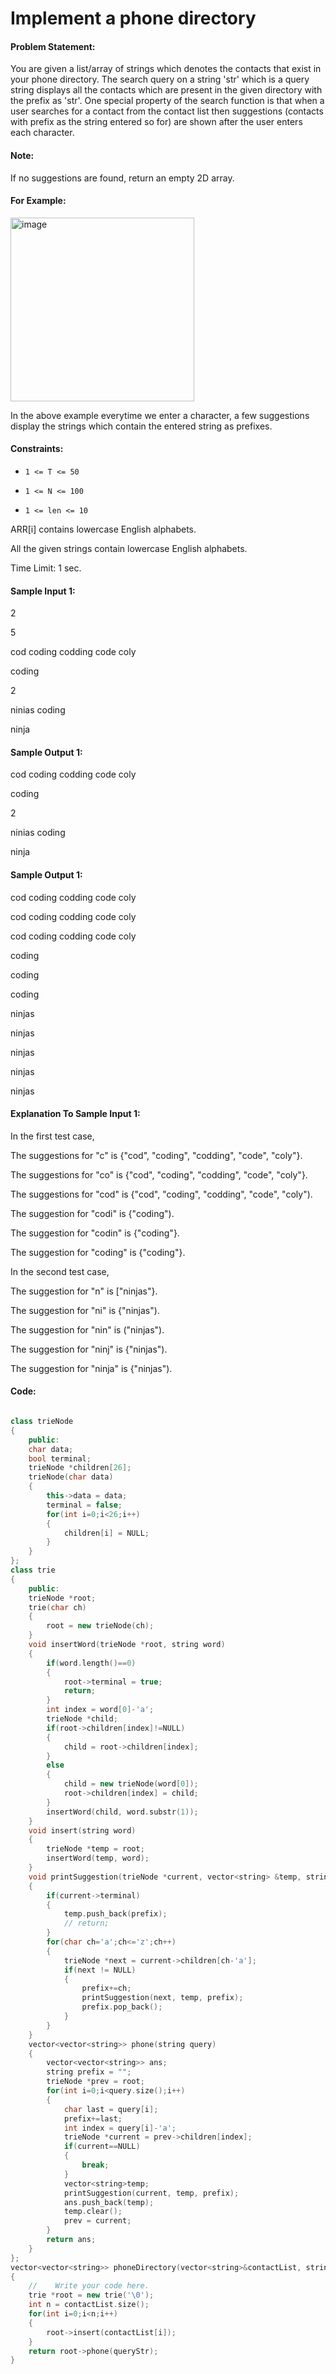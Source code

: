 # Implement a phone directory

#### Problem Statement:
You are given a list/array of strings which denotes the contacts that exist in your phone directory. The search query on a string 'str' which is a query string displays all the contacts which are present in the given directory with the prefix as 'str'. One special property of the search function is that when a user searches for a contact from the contact list then suggestions (contacts with prefix as the string entered so for) are shown after the user enters each character.

#### Note:
If no suggestions are found, return an empty 2D array.

#### For Example:

<img width="294" alt="image" src="https://github.com/Abhishekkumar200/DSA-questions/assets/84954320/5ea548dc-14b0-4ff3-997f-49ae55377aa4">

In the above example everytime we enter a character, a few suggestions display the strings which contain the entered string as prefixes.

#### Constraints:

* `1 <= T <= 50`

* `1 <= N <= 100`

* `1 <= len <= 10`

ARR[i] contains lowercase English alphabets.

All the given strings contain lowercase English alphabets.

Time Limit: 1 sec.

#### Sample Input 1:

2

5

cod coding codding code coly

coding

2

ninias coding

ninja

#### Sample Output 1:

cod coding codding code coly

coding

2

ninias coding

ninja

#### Sample Output 1:

cod coding codding code coly

cod coding codding code coly

cod coding codding code coly

coding

coding

coding

ninjas

ninjas

ninjas

ninjas

ninjas

#### Explanation To Sample Input 1:

In the first test case,

The suggestions for "c" is {"cod", "coding", "codding", "code", "coly"}.

The suggestions for "co" is {"cod", "coding", "codding", "code", "coly"}.

The suggestions for "cod" is {"cod", "coding", "codding", "code", "coly").

The suggestion for "codi" is {"coding").

The suggestion for "codin" is {"coding"}.

The suggestion for "coding" is {"coding"}.

In the second test case,

The suggestion for "n" is ["ninjas"}.

The suggestion for "ni" is {"ninjas").

The suggestion for "nin" is ("ninjas").

The suggestion for "ninj" is {"ninjas").

The suggestion for "ninja" is {"ninjas").

#### Code:

```C++

class trieNode
{
    public:
    char data;
    bool terminal;
    trieNode *children[26];
    trieNode(char data)
    {
        this->data = data;
        terminal = false;
        for(int i=0;i<26;i++)
        {
            children[i] = NULL;
        }
    }
};
class trie
{
    public:
    trieNode *root;
    trie(char ch)
    {
        root = new trieNode(ch);
    }
    void insertWord(trieNode *root, string word)
    {
        if(word.length()==0)
        {
            root->terminal = true;
            return;
        }
        int index = word[0]-'a';
        trieNode *child;
        if(root->children[index]!=NULL)
        {
            child = root->children[index];
        }
        else
        {
            child = new trieNode(word[0]);
            root->children[index] = child;
        }
        insertWord(child, word.substr(1));
    }
    void insert(string word)
    {
        trieNode *temp = root;
        insertWord(temp, word);
    }
    void printSuggestion(trieNode *current, vector<string> &temp, string prefix)
    {
        if(current->terminal)
        {
            temp.push_back(prefix);
            // return;
        }
        for(char ch='a';ch<='z';ch++)
        {
            trieNode *next = current->children[ch-'a'];
            if(next != NULL)
            {
                prefix+=ch;
                printSuggestion(next, temp, prefix);
                prefix.pop_back();
            }
        }
    }
    vector<vector<string>> phone(string query)
    {
        vector<vector<string>> ans;
        string prefix = "";
        trieNode *prev = root;
        for(int i=0;i<query.size();i++)
        {
            char last = query[i];
            prefix+=last;
            int index = query[i]-'a';
            trieNode *current = prev->children[index];
            if(current==NULL)
            {
                break;
            }
            vector<string>temp;
            printSuggestion(current, temp, prefix);
            ans.push_back(temp);
            temp.clear();
            prev = current;
        }
        return ans;
    }    
};
vector<vector<string>> phoneDirectory(vector<string>&contactList, string &queryStr)
{
    //    Write your code here.
    trie *root = new trie('\0');
    int n = contactList.size();
    for(int i=0;i<n;i++)
    {
        root->insert(contactList[i]);
    }
    return root->phone(queryStr);
}

```
